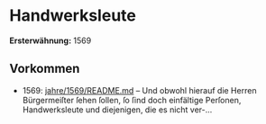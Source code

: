 # Handwerksleute

**Ersterwähnung:** 1569

## Vorkommen
- 1569: [jahre/1569/README.md](../jahre/1569/README.md) – Und obwohl hierauf die
Herren Bürgermeiſter ſehen ſollen, ſo ſind doch einfältige
Perſonen, Handwerksleute und diejenigen, die es nicht ver-...
